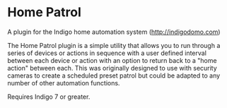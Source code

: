 Home Patrol
==========

A plugin for the Indigo home automation system (http://indigodomo.com)

The Home Patrol plugin is a simple utility that allows you to run through a series of devices or actions in sequence with a user defined interval between each device or action with an option to return back to a "home action" between each.  This was originally designed to use with security cameras to create a scheduled preset patrol but could be adapted to any number of other automation functions.

Requires Indigo 7 or greater.
